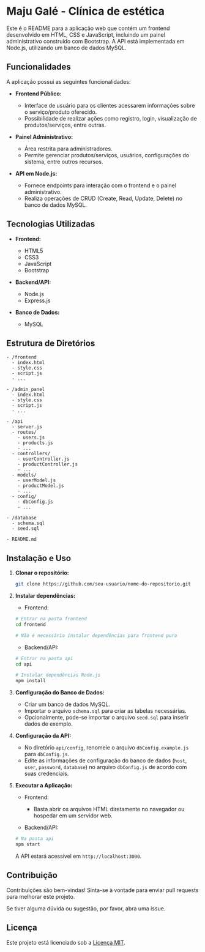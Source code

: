 # Maju Galé - Clínica de estética

Este é o README para a aplicação web que contém um frontend desenvolvido em HTML, CSS e JavaScript, incluindo um painel administrativo construído com Bootstrap. A API está implementada em Node.js, utilizando um banco de dados MySQL.

## Funcionalidades

A aplicação possui as seguintes funcionalidades:

- **Frontend Público:**
  - Interface de usuário para os clientes acessarem informações sobre o serviço/produto oferecido.
  - Possibilidade de realizar ações como registro, login, visualização de produtos/serviços, entre outras.

- **Painel Administrativo:**
  - Área restrita para administradores.
  - Permite gerenciar produtos/serviços, usuários, configurações do sistema, entre outros recursos.

- **API em Node.js:**
  - Fornece endpoints para interação com o frontend e o painel administrativo.
  - Realiza operações de CRUD (Create, Read, Update, Delete) no banco de dados MySQL.

## Tecnologias Utilizadas

- **Frontend:**
  - HTML5
  - CSS3
  - JavaScript
  - Bootstrap

- **Backend/API:**
  - Node.js
  - Express.js

- **Banco de Dados:**
  - MySQL

## Estrutura de Diretórios

```
- /frontend
  - index.html
  - style.css
  - script.js
  - ...

- /admin_panel
  - index.html
  - style.css
  - script.js
  - ...

- /api
  - server.js
  - routes/
    - users.js
    - products.js
    - ...
  - controllers/
    - userController.js
    - productController.js
    - ...
  - models/
    - userModel.js
    - productModel.js
    - ...
  - config/
    - dbConfig.js
    - ...

- /database
  - schema.sql
  - seed.sql

- README.md
```

## Instalação e Uso

1. **Clonar o repositório:**
   ```bash
   git clone https://github.com/seu-usuario/nome-do-repositorio.git
   ```

2. **Instalar dependências:**
   - Frontend:
   ```bash
   # Entrar na pasta frontend
   cd frontend

   # Não é necessário instalar dependências para frontend puro
   ```

   - Backend/API:
   ```bash
   # Entrar na pasta api
   cd api

   # Instalar dependências Node.js
   npm install
   ```

3. **Configuração do Banco de Dados:**
   - Criar um banco de dados MySQL.
   - Importar o arquivo `schema.sql` para criar as tabelas necessárias.
   - Opcionalmente, pode-se importar o arquivo `seed.sql` para inserir dados de exemplo.

4. **Configuração da API:**
   - No diretório `api/config`, renomeie o arquivo `dbConfig.example.js` para `dbConfig.js`.
   - Edite as informações de configuração do banco de dados (`host`, `user`, `password`, `database`) no arquivo `dbConfig.js` de acordo com suas credenciais.

5. **Executar a Aplicação:**
   - Frontend:
     - Basta abrir os arquivos HTML diretamente no navegador ou hospedar em um servidor web.

   - Backend/API:
   ```bash
   # Na pasta api
   npm start
   ```

   A API estará acessível em `http://localhost:3000`.

## Contribuição

Contribuições são bem-vindas! Sinta-se à vontade para enviar pull requests para melhorar este projeto. 

Se tiver alguma dúvida ou sugestão, por favor, abra uma issue.

## Licença

Este projeto está licenciado sob a [Licença MIT](https://opensource.org/licenses/MIT).
